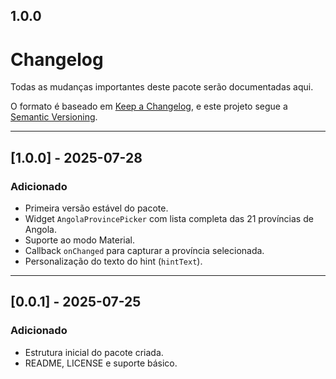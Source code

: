 ## 1.0.0


# Changelog

Todas as mudanças importantes deste pacote serão documentadas aqui.

O formato é baseado em [Keep a Changelog](https://keepachangelog.com/pt-BR/1.0.0/), e este projeto segue a [Semantic Versioning](https://semver.org/lang/pt-BR/).

---

## [1.0.0] - 2025-07-28

### Adicionado
- Primeira versão estável do pacote.
- Widget `AngolaProvincePicker` com lista completa das 21 províncias de Angola.
- Suporte ao modo Material.
- Callback `onChanged` para capturar a província selecionada.
- Personalização do texto do hint (`hintText`).

---

## [0.0.1] - 2025-07-25

### Adicionado
- Estrutura inicial do pacote criada.
- README, LICENSE e suporte básico.
